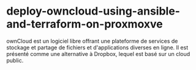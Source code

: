 # deploy-owncloud-using-ansible-and-terraform-on-proxmoxve
ownCloud est un logiciel libre offrant une plateforme de services de stockage et partage de fichiers et d'applications diverses en ligne.
Il est présenté comme une alternative à Dropbox, lequel est basé sur un cloud public.
